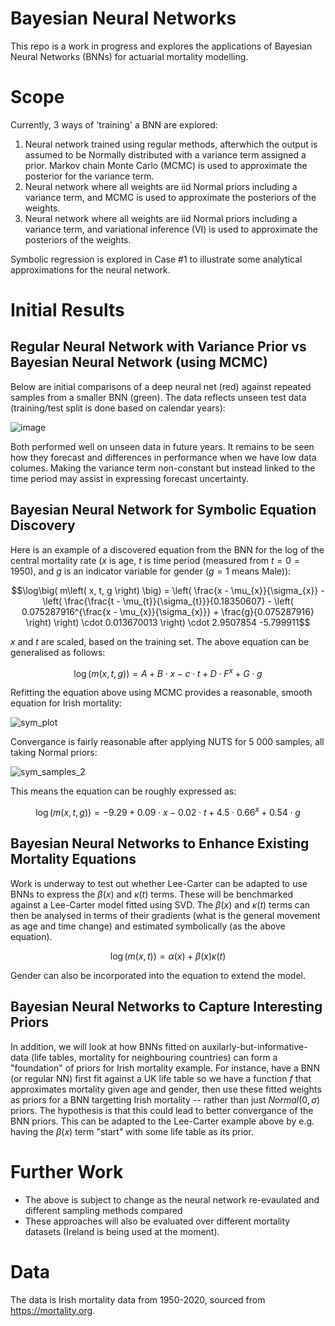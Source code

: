 # Bayesian Neural Networks

This repo is a work in progress and explores the applications of Bayesian Neural Networks (BNNs) for actuarial mortality modelling.

# Scope

Currently, 3 ways of 'training' a BNN are explored:
1. Neural network trained using regular methods, afterwhich the output is assumed to be Normally distributed with a variance term assigned a prior. Markov chain Monte Carlo (MCMC) is used to approximate the posterior for the variance term.
2. Neural network where all weights are iid Normal priors including a variance term, and MCMC is used to approximate the posteriors of the weights.
3. Neural network where all weights are iid Normal priors including a variance term, and variational inference (VI) is used to approximate the posteriors of the weights.

Symbolic regression is explored in Case #1 to illustrate some analytical approximations for the neural network.

# Initial Results

## Regular Neural Network with Variance Prior vs Bayesian Neural Network (using MCMC)
Below are initial comparisons of a deep neural net (red) against repeated samples from a smaller BNN (green). The data reflects unseen test data (training/test split is done based on calendar years):

![image](https://github.com/patrickm663/bayesian-neural-networks/assets/77886027/6e2433d0-3868-4bb7-9ab7-1c4f0064f62f)

Both performed well on unseen data in future years. It remains to be seen how they forecast and differences in performance when we have low data columes. Making the variance term non-constant but instead linked to the time period may assist in expressing forecast uncertainty.

## Bayesian Neural Network for Symbolic Equation Discovery

Here is an example of a discovered equation from the BNN for the log of the central mortality rate ($x$ is age, $t$ is time period (measured from $t=0=1950$), and $g$ is an indicator variable for gender ($g=1$ means Male)):

$$\log\big( m\left( x, t, g \right) \big) = \left( \frac{x - \mu_{x}}{\sigma_{x}} - \left( \frac{\frac{t - \mu_{t}}{\sigma_{t}}}{0.18350607} - \left( 0.075287916^{\frac{x - \mu_{x}}{\sigma_{x}}} + \frac{g}{0.075287916} \right) \right) \cdot 0.013670013 \right) \cdot 2.9507854 -5.799911$$

$x$ and $t$ are scaled, based on the training set. The above equation can be generalised as follows:

$$\log\big( m\left( x, t, g \right) \big) = A + B\cdot x - c\cdot t + D\cdot F^x + G\cdot g$$

Refitting the equation above using MCMC provides a reasonable, smooth equation for Irish mortality:

![sym_plot](https://github.com/patrickm663/bayesian-neural-networks/assets/77886027/a6d888c2-c07d-43e5-b35b-befaff61043e)

Convergance is fairly reasonable after applying NUTS for 5 000 samples, all taking Normal priors:

![sym_samples_2](https://github.com/patrickm663/bayesian-neural-networks/assets/77886027/a67f3847-d6fb-4ef2-8d78-e552efaec2ff)

This means the equation can be roughly expressed as:

$$\log\big( m\left( x, t, g \right) \big) = -9.29 + 0.09\cdot x - 0.02\cdot t + 4.5\cdot 0.66^x + 0.54\cdot g$$

## Bayesian Neural Networks to Enhance Existing Mortality Equations

Work is underway to test out whether Lee-Carter can be adapted to use BNNs to express the $\beta(x)$ and $\kappa(t)$ terms. These will be benchmarked against a Lee-Carter model fitted using SVD. The $\beta(x)$ and $\kappa(t)$ terms can then be analysed in terms of their gradients (what is the general movement as age and time change) and estimated symbolically (as the above equation).

$$\log\big( m\left( x, t \right) \big) = \alpha(x) + \beta(x)\kappa(t)$$

Gender can also be incorporated into the equation to extend the model.

## Bayesian Neural Networks to Capture Interesting Priors

In addition, we will look at how BNNs fitted on auxilarly-but-informative-data (life tables, mortality for neighbouring countries) can form a "foundation" of priors for Irish mortality example. For instance, have a BNN (or regular NN) first fit against a UK life table so we have a function $f$ that approximates mortality given age and gender, then use these fitted weights as priors for a BNN targetting Irish mortality -- rather than just $Normal(0, \sigma)$ priors. The hypothesis is that this could lead to better convergance of the BNN priors. This can be adapted to the Lee-Carter example above by e.g. having the $\beta(x)$ term "start" with some life table as its prior.

# Further Work

- The above is subject to change as the neural network re-evaulated and different sampling methods compared
- These approaches will also be evaluated over different mortality datasets (Ireland is being used at the moment).

# Data

The data is Irish mortality data from 1950-2020, sourced from https://mortality.org.
